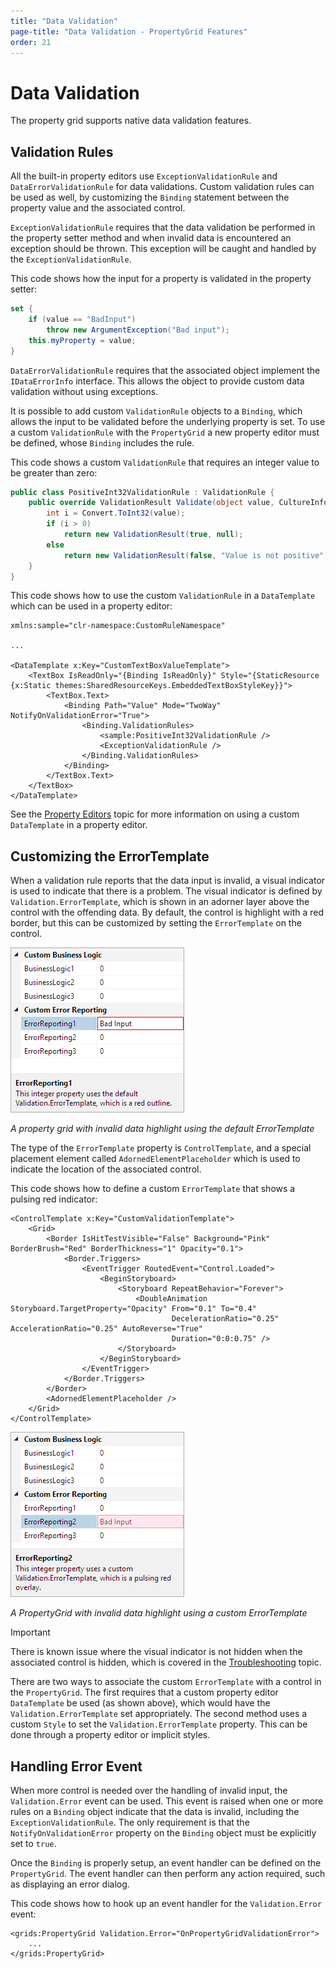 ```yaml
---
title: "Data Validation"
page-title: "Data Validation - PropertyGrid Features"
order: 21
---
```

# Data Validation

The property grid supports native data validation features.

## Validation Rules

All the built-in property editors use `ExceptionValidationRule` and `DataErrorValidationRule` for data validations.  Custom validation rules can be used as well, by customizing the `Binding` statement between the property value and the associated control.

`ExceptionValidationRule` requires that the data validation be performed in the property setter method and when invalid data is encountered an exception should be thrown. This exception will be caught and handled by the `ExceptionValidationRule`.

This code shows how the input for a property is validated in the property setter:

```csharp
set {
    if (value == "BadInput")
        throw new ArgumentException("Bad input");
    this.myProperty = value;
}
```

`DataErrorValidationRule` requires that the associated object implement the `IDataErrorInfo` interface. This allows the object to provide custom data validation without using exceptions.

It is possible to add custom `ValidationRule` objects to a `Binding`, which allows the input to be validated before the underlying property is set. To use a custom `ValidationRule` with the `PropertyGrid` a new property editor must be defined, whose `Binding` includes the rule.

This code shows a custom `ValidationRule` that requires an integer value to be greater than zero:

```csharp
public class PositiveInt32ValidationRule : ValidationRule {
    public override ValidationResult Validate(object value, CultureInfo cultureInfo) {
        int i = Convert.ToInt32(value);
        if (i > 0)
            return new ValidationResult(true, null);
        else
            return new ValidationResult(false, "Value is not positive");
    }
}
```

This code shows how to use the custom `ValidationRule` in a `DataTemplate` which can be used in a property editor:

```xaml
xmlns:sample="clr-namespace:CustomRuleNamespace"

...

<DataTemplate x:Key="CustomTextBoxValueTemplate">
    <TextBox IsReadOnly="{Binding IsReadOnly}" Style="{StaticResource {x:Static themes:SharedResourceKeys.EmbeddedTextBoxStyleKey}}">
        <TextBox.Text>
			<Binding Path="Value" Mode="TwoWay" NotifyOnValidationError="True">
                <Binding.ValidationRules>
                    <sample:PositiveInt32ValidationRule />
                    <ExceptionValidationRule />
                </Binding.ValidationRules>
            </Binding>
        </TextBox.Text>
    </TextBox>
</DataTemplate>
```

See the [Property Editors](property-editors.md) topic for more information on using a custom `DataTemplate` in a property editor.

## Customizing the ErrorTemplate

When a validation rule reports that the data input is invalid, a visual indicator is used to indicate that there is a problem.  The visual indicator is defined by `Validation.ErrorTemplate`, which is shown in an adorner layer above the control with the offending data.  By default, the control is highlight with a red border, but this can be customized by setting the `ErrorTemplate` on the control.

![Screenshot](../images/propertygrid-data-validation-default.png)

*A property grid with invalid data highlight using the default ErrorTemplate*

The type of the `ErrorTemplate` property is `ControlTemplate`, and a special placement element called `AdornedElementPlaceholder` which is used to indicate the location of the associated control.

This code shows how to define a custom `ErrorTemplate` that shows a pulsing red indicator:

```xaml
<ControlTemplate x:Key="CustomValidationTemplate">
    <Grid>
        <Border IsHitTestVisible="False" Background="Pink" BorderBrush="Red" BorderThickness="1" Opacity="0.1">
            <Border.Triggers>
                <EventTrigger RoutedEvent="Control.Loaded">
                    <BeginStoryboard>
                        <Storyboard RepeatBehavior="Forever">
                            <DoubleAnimation Storyboard.TargetProperty="Opacity" From="0.1" To="0.4"
                                    DecelerationRatio="0.25" AccelerationRatio="0.25" AutoReverse="True"
                                    Duration="0:0:0.75" />
                        </Storyboard>
                    </BeginStoryboard>
                </EventTrigger>
            </Border.Triggers>
        </Border>
        <AdornedElementPlaceholder />
    </Grid>
</ControlTemplate>
```

![Screenshot](../images/propertygrid-data-validation-custom.png)

*A PropertyGrid with invalid data highlight using a custom ErrorTemplate*

> [!IMPORTANT]
> There is known issue where the visual indicator is not hidden when the associated control is hidden, which is covered in the [Troubleshooting](../troubleshooting.md) topic.

There are two ways to associate the custom `ErrorTemplate` with a control in the `PropertyGrid`.  The first requires that a custom property editor `DataTemplate` be used (as shown above), which would have the `Validation.ErrorTemplate` set appropriately.  The second method uses a custom `Style` to set the `Validation.ErrorTemplate` property.  This can be done through a property editor or implicit styles.

## Handling Error Event

When more control is needed over the handling of invalid input, the `Validation.Error` event can be used.  This event is raised when one or more rules on a `Binding` object indicate that the data is invalid, including the `ExceptionValidationRule`.  The only requirement is that the `NotifyOnValidationError` property on the `Binding` object must be explicitly set to `true`.

Once the `Binding` is properly setup, an event handler can be defined on the `PropertyGrid`.  The event handler can then perform any action required, such as displaying an error dialog.

This code shows how to hook up an event handler for the `Validation.Error` event:

```xaml
<grids:PropertyGrid Validation.Error="OnPropertyGridValidationError">
    ...
</grids:PropertyGrid>

```

